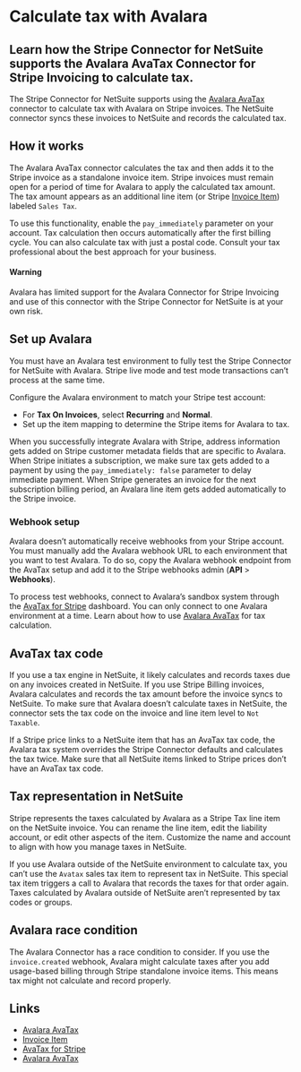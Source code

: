 # Calculate tax with Avalara

## Learn how the Stripe Connector for NetSuite supports the Avalara AvaTax Connector for Stripe Invoicing to calculate tax.

The Stripe Connector for NetSuite supports using the [Avalara
AvaTax](https://marketplace.stripe.com/apps/avalara-avatax) connector to
calculate tax with Avalara on Stripe invoices. The NetSuite connector syncs
these invoices to NetSuite and records the calculated tax.

## How it works

The Avalara AvaTax connector calculates the tax and then adds it to the Stripe
invoice as a standalone invoice item. Stripe invoices must remain open for a
period of time for Avalara to apply the calculated tax amount. The tax amount
appears as an additional line item (or Stripe [Invoice
Item](https://docs.stripe.com/api/invoiceitems)) labeled `Sales Tax`.

To use this functionality, enable the `pay_immediately` parameter on your
account. Tax calculation then occurs automatically after the first billing
cycle. You can also calculate tax with just a postal code. Consult your tax
professional about the best approach for your business.

#### Warning

Avalara has limited support for the Avalara Connector for Stripe Invoicing and
use of this connector with the Stripe Connector for NetSuite is at your own
risk.

## Set up Avalara

You must have an Avalara test environment to fully test the Stripe Connector for
NetSuite with Avalara. Stripe live mode and test mode transactions can’t process
at the same time.

Configure the Avalara environment to match your Stripe test account:

- For **Tax On Invoices**, select **Recurring** and **Normal**.
- Set up the item mapping to determine the Stripe items for Avalara to tax.

When you successfully integrate Avalara with Stripe, address information gets
added on Stripe customer metadata fields that are specific to Avalara. When
Stripe initiates a subscription, we make sure tax gets added to a payment by
using the `pay_immediately: false` parameter to delay immediate payment. When
Stripe generates an invoice for the next subscription billing period, an Avalara
line item gets added automatically to the Stripe invoice.

### Webhook setup

Avalara doesn’t automatically receive webhooks from your Stripe account. You
must manually add the Avalara webhook URL to each environment that you want to
test Avalara. To do so, copy the Avalara webhook endpoint from the AvaTax setup
and add it to the Stripe webhooks admin (**API** > **Webhooks**).

To process test webhooks, connect to Avalara’s sandbox system through the
[AvaTax for Stripe](https://avataxforstripe.com/) dashboard. You can only
connect to one Avalara environment at a time. Learn about how to use [Avalara
AvaTax](https://knowledge.avalara.com/bundle/wgx1671615018330_wgx1671615018330/page/ale1671617118294.html)
for tax calculation.

## AvaTax tax code

If you use a tax engine in NetSuite, it likely calculates and records taxes due
on any invoices created in NetSuite. If you use Stripe Billing invoices, Avalara
calculates and records the tax amount before the invoice syncs to NetSuite. To
make sure that Avalara doesn’t calculate taxes in NetSuite, the connector sets
the tax code on the invoice and line item level to `Not Taxable`.

If a Stripe price links to a NetSuite item that has an AvaTax tax code, the
Avalara tax system overrides the Stripe Connector defaults and calculates the
tax twice. Make sure that all NetSuite items linked to Stripe prices don’t have
an AvaTax tax code.

## Tax representation in NetSuite

Stripe represents the taxes calculated by Avalara as a Stripe Tax line item on
the NetSuite invoice. You can rename the line item, edit the liability account,
or edit other aspects of the item. Customize the name and account to align with
how you manage taxes in NetSuite.

If you use Avalara outside of the NetSuite environment to calculate tax, you
can’t use the `Avatax` sales tax item to represent tax in NetSuite. This special
tax item triggers a call to Avalara that records the taxes for that order again.
Taxes calculated by Avalara outside of NetSuite aren’t represented by tax codes
or groups.

## Avalara race condition

The Avalara Connector has a race condition to consider. If you use the
`invoice.created` webhook, Avalara might calculate taxes after you add
usage-based billing through Stripe standalone invoice items. This means tax
might not calculate and record properly.

## Links

- [Avalara AvaTax](https://marketplace.stripe.com/apps/avalara-avatax)
- [Invoice Item](https://docs.stripe.com/api/invoiceitems)
- [AvaTax for Stripe](https://avataxforstripe.com)
- [Avalara
AvaTax](https://knowledge.avalara.com/bundle/wgx1671615018330_wgx1671615018330/page/ale1671617118294.html)